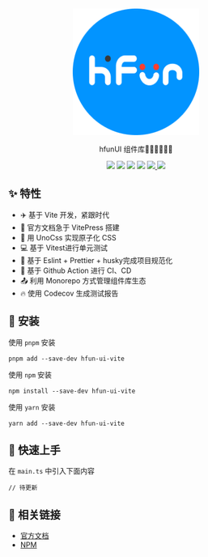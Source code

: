 <br>
<p align="center">
<img src="https://github.com/hfunteam/hfun-ui/blob/publish-hfun-ui/packages/hfun-ui/hfunDocs/docs/public/logo.png?raw=true" alt="hfunui" height="250" width="250">
</p>

<p align="center">
hfunUI 组件库🧑‍💻👩‍💻👨‍💻
</p>

<p align="center">
<img src="https://img.shields.io/github/license/hfunteam/hfun-ui"/>
<img src="https://img.shields.io/github/package-json/v/hfunteam/hfun-ui"/>
<img src="https://img.shields.io/github/last-commit/hfunteam/hfun-ui"/>
<img src="https://img.shields.io/npm/v/hfun-ui-vite"/>
<a href="https://codecov.io/gh/hfunteam/hfun-ui" > 
 <img src="https://codecov.io/gh/hfunteam/hfun-ui/branch/master/graph/badge.svg?token=Z33NZJF0EH"/> 
 </a>
<img src="https://img.shields.io/github/stars/hfunteam"/>

## ✨ 特性

- ✈️  基于 Vite 开发，紧跟时代
- 📝 官方文档急于 VitePress 搭建
- 🌈 用 UnoCss 实现原子化 CSS
- 💻 基于 Vitest进行单元测试
- 📰 基于 Eslint + Prettier + husky完成项目规范化
- 🧮 基于 Github Action 进行 CI、CD
- 📤 利用 Monorepo 方式管理组件库生态
- 🔥 使用 Codecov 生成测试报告
## 🔑 安装

使用 `pnpm` 安装

```shell
pnpm add --save-dev hfun-ui-vite
```

使用 `npm` 安装

```shell
npm install --save-dev hfun-ui-vite
```

使用 `yarn` 安装

```shell
yarn add --save-dev hfun-ui-vite
```

## 🎉 快速上手

在 `main.ts` 中引入下面内容

```
// 待更新
```

## 🎨 相关链接

- [官方文档](https://hfunteam.github.io/)
- [NPM](https://www.npmjs.com/package/hfun-ui-vite)